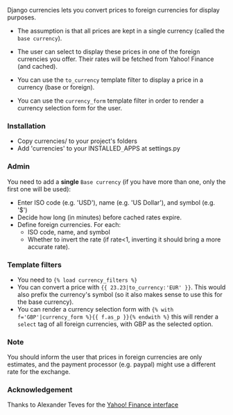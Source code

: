 Django currencies lets you convert prices to foreign currencies for display purposes.

* The assumption is that all prices are kept in a single currency (called the `base currency`).

* The user can select to display these prices in one of the foreign currencies you offer.
  Their rates will be fetched from Yahoo! Finance (and cached).

* You can use the `to_currency` template filter to display a price in a currency (base or foreign).

* You can use the `currency_form` template filter in order to render a currency selection form for
  the user.

### Installation

* Copy currencies/ to your project's folders
* Add 'currencies' to your INSTALLED`_`APPS at settings.py

### Admin

You need to add a **single** `Base currency` (if you have more than one, only the first one will be used):

* Enter ISO code (e.g. 'USD'), name (e.g. 'US Dollar'), and symbol (e.g. '$')
* Decide how long (in minutes) before cached rates expire.
* Define foreign currencies. For each:
  * ISO code, name, and symbol
  * Whether to invert the rate (if rate<1, inverting it should bring a more accurate rate).

### Template filters

* You need to `{% load currency_filters %}`
* You can convert a price with `{{ 23.23|to_currency:'EUR' }}`.
  This would also prefix the currency's symbol (so it also makes sense to use this for the base currency).
* You can render a currency selection form with
  `{% with f='GBP'|currency_form %}{{ f.as_p }}{% endwith %}`
  this will render a `select` tag of all foreign currencies, with GBP as the selected option.

### Note

You should inform the user that prices in foreign currencies are only estimates,
and the payment processor (e.g. paypal) might use a different rate for the exchange.

### Acknowledgement

Thanks to Alexander Teves for the [Yahoo! Finance interface](https://github.com/alexanderteves/CurrencyExchangeRate)
